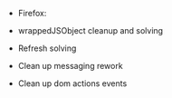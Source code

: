- Firefox:

- wrappedJSObject cleanup and solving
- Refresh solving
- Clean up messaging rework
- Clean up dom actions events
